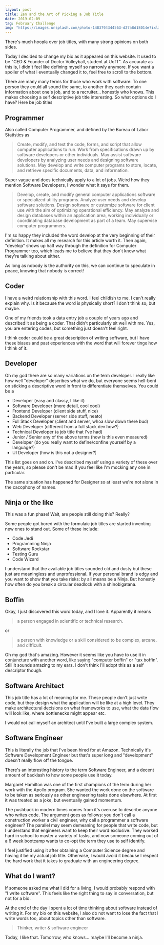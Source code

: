 ```yaml
---
layout: post
title: Zen and the Art of Picking a Job Title
date: 2019-02-09
tag: February Challenge
img: "https://images.unsplash.com/photo-1483794344563-d27a8d18014e?ixlib=rb-1.2.1&q=80&fm=jpg&crop=entropy&cs=tinysrgb&w=1080&fit=max&ixid=eyJhcHBfaWQiOjExNzczfQ"
---
```


There's much hoopla over job titles, with many strong opinions on both sides.

Today I decided to change my bio as it appeared on this website. It used to be "CEO & Founder of Doctor Volleyball, student at UofT". As accurate as this is, I didn't feel like defining myself so narrowly anymore. If you want a spoiler of what I eventually changed it to, feel free to scroll to the bottom.

There are many many terms for those who work with software. To one person they could all sound the same, to another they each contain information about one's job, and to a recruiter... honestly who knows. This makes choosing a self descriptive job title interesting. So what options do I have?
Here be job titles

## Programmer

Also called Computer Programmer, and defined by the Bureau of Labor Statistics as

> Create, modify, and test the code, forms, and script that allow computer applications to run. Work from specifications drawn up by software developers or other individuals. May assist software developers by analyzing user needs and designing software solutions. May develop and write computer programs to store, locate, and retrieve specific documents, data, and information.

Super vague and does technically apply to a lot of jobs. Weird how they mention Software Developers, I wonder what it says for them.

> Develop, create, and modify general computer applications software or specialized utility programs. Analyze user needs and develop software solutions. Design software or customize software for client use with the aim of optimizing operational efficiency. May analyze and design databases within an application area, working individually or coordinating database development as part of a team. May supervise computer programmers.

I'm so happy they included the word develop at the very beginning of their definition. It makes all my research for this article worth it. Then again, "develop" shows up half way through the definition for Computer Programmer too, which leads me to believe that they don't know what they're talking about either.

As long as nobody is the authority on this, we can continue to speculate in peace, knowing that nobody is correct!

## Coder

I have a weird relationship with this word. I feel childish to me. I can't really explain why. Is it because the word is physically short? I don't think so, but maybe.

One of my friends took a data entry job a couple of years ago and described it as being a coder. That didn't particularly sit well with me. Yes, you are entering codes, but something just doesn't feel right.

I think coder could be a great description of writing software, but I have these biases and past experiences with the word that will forever tinge how I think of it.

## Developer

Oh my god there are so many variations on the term developer. I really like how well "developer" describes what we do, but everyone seems hell-bent on sticking a descriptive word in front to differentiate themselves. You could be a

-   Developer (easy and classy, I like it)
-   Software Developer (more detail, cool cool)
-   Frontend Developer (client side stuff, nice)
-   Backend Developer (server side stuff, neato)
-   Full Stack Developer (client and server, whoa slow down there bud)
-   Web Developer (different from a full stack dev how?)
-   Technical Developer (a job title that I've had)
-   Junior / Senior any of the above terms (how is this even measured)
-   <Programming Language /> Developer (do you really want to define/confine yourself by a language?)
-   UI Developer (how is this not a designer?)

This list goes on and on. I've described myself using a variety of these over the years, so please don't be mad if you feel like I'm mocking any one in particular.

The same situation has happened for Designer so at least we're not alone in the cacophony of names.

## Ninja or the like

This was a fun phase! Wait, are people still doing this? Really?

Some people got bored with the formulaic job titles are started inventing new ones to stand out. Some of these include:

-   Code Jedi
-   Programming Ninja
-   Software Rockstar
-   Testing Guru
-   Code Wizard

I understand that the available job titles sounded old and dusty but these just are meaningless and unprofessional. If your personal brand is edgy and you want to show that you take risks: by all means be a Ninja. But honestly how often do you break a circular deadlock with a shinobigatana.

## Boffin

Okay, I just discovered this word today, and I love it. Apparently it means

> a person engaged in scientific or technical research.

or

> a person with knowledge or a skill considered to be complex, arcane, and difficult.

Oh my god that's amazing. However it seems like you have to use it in conjuncture with another word, like saying "computer boffin" or "tax boffin". Still it sounds amazing to my ears. I don't think I'll adopt this as a self descriptor though.

## Software Architect

This job title has a lot of meaning for me. These people don't just write code, but they design what the application will be like at a high level. They make architectural decisions on what frameworks to use, what the data flow will look like, where bottlenecks might appear etc.

I would not call myself an architect until I've built a large complex system.

## Software Engineer

This is literally the job that I've been hired for at Amazon. Technically it's Software Development Engineer but that's super long and "development" doesn't really flow off the tongue.

There's an interesting history to the term Software Engineer, and a decent amount of backlash to how some people use it today.

Margaret Hamilton was one of the first champions of the term during her work with the Apollo program. She wanted the work done on the software to be taken as seriously as other engineering tasks done elsewhere. At first it was treated as a joke, but eventually gained momentum.

The pushback in modern times comes from it's overuse to describe anyone who writes code. The argument goes as follows: you don't call a construction worker a civil engineer, why call a programmer a software engineer? The parallel may seem demeaning for people that write code, but I understand that engineers want to keep their word exclusive. They worked hard in school to master a variety of tasks, and now someone coming out of a 6 week bootcamp wants to co-opt the term they use to self identify.

I feel justified using it after obtaining a Computer Science degree and having it be my actual job title. Otherwise, I would avoid it because I respect the hard work that it takes to graduate with an engineering degree.

## What do I want?

If someone asked me what I did for a living, I would probably respond with "I write software". This feels like the right thing to say in conversation, but not for a bio.

At the end of the day I spent a lot of time thinking about software instead of writing it. For my bio on this website, I also do not want to lose the fact that I write words too, about topics other than software.

> Thinker, writer & software engineer

Today, I like that. Tomorrow, who knows... maybe I'll become a ninja.
